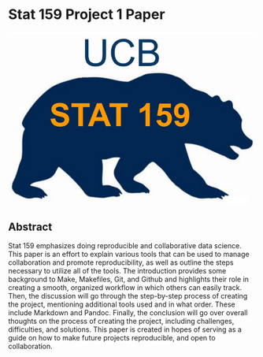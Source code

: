 
# Stat 159 Project 1 Paper

![](https://raw.githubusercontent.com/thomasysun/Stat159/master/stat159-fall2016-project1/images/stat159-logo.png)

## Abstract

Stat 159 emphasizes doing reproducible and collaborative data science. This paper is an 
effort to explain various tools that can be used to manage collaboration and promote 
reproducibility, as well as outline the steps necessary to utilize all of the tools. The 
introduction provides some background to Make, Makefiles, Git, and Github and highlights 
their role in creating a smooth, organized workflow in which others can easily track. Then,
the discussion will go through the step-by-step process of creating the project, mentioning 
additional tools used and in what order. These include Markdown and Pandoc. Finally, the 
conclusion will go over overall thoughts on the process of creating the project, including 
challenges, difficulties, and solutions. This paper is created in hopes of serving as a 
guide on how to make future projects reproducible, and open to collaboration.